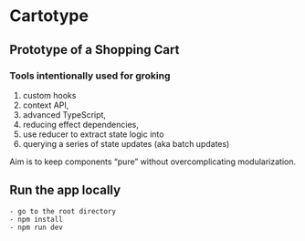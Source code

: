 # Cartotype
## Prototype of a Shopping Cart


### Tools intentionally used for groking
1.	custom hooks
2.	context API, 
3.	advanced TypeScript, 
4.	reducing effect dependencies, 
5.	use reducer to extract state logic into
6.	querying a series of state updates (aka batch updates)


Aim is to keep components “pure” without overcomplicating modularization.


## Run the app locally
    - go to the root directory
    - npm install
    - npm run dev